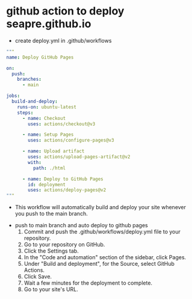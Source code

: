# github action to deploy seapre.github.io
* create deploy.yml in .github/workflows
```yml
"""
name: Deploy GitHub Pages

on:
  push:
    branches:
      - main

jobs:
  build-and-deploy:
    runs-on: ubuntu-latest
    steps:
      - name: Checkout
        uses: actions/checkout@v3

      - name: Setup Pages
        uses: actions/configure-pages@v3

      - name: Upload artifact
        uses: actions/upload-pages-artifact@v2
        with:
          path: ./html

      - name: Deploy to GitHub Pages
        id: deployment
        uses: actions/deploy-pages@v2
"""
```
- This workflow will automatically build and deploy your site whenever you push
  to the main branch.

* push to main branch and auto deploy to github pages
   1. Commit and push the .github/workflows/deploy.yml file to your repository.
   2. Go to your repository on GitHub.
   3. Click the Settings tab.
   4. In the "Code and automation" section of the sidebar, click Pages.
   5. Under "Build and deployment", for the Source, select GitHub Actions.
   6. Click Save.
   7. Wait a few minutes for the deployment to complete.
   8. Go to your site's URL.

   